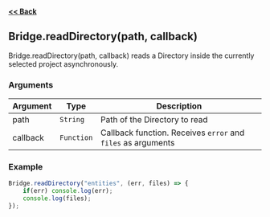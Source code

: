 #### [<< Back](https://github.com/solvedDev/bridge./blob/master/plugins/getting-started.md)
## Bridge.readDirectory(path, callback)
Bridge.readDirectory(path, callback) reads a Directory inside the currently selected project asynchronously.

### Arguments
| Argument | Type | Description
| --- | --- | ---
| path | ```String``` | Path of the Directory to read
| callback | ```Function``` | Callback function. Receives ```error``` and ```files``` as arguments


### Example
```javascript
Bridge.readDirectory("entities", (err, files) => {
    if(err) console.log(err);
    console.log(files);
});
```
